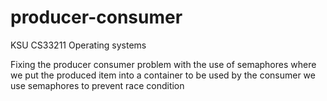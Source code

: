 # producer-consumer
KSU CS33211 Operating systems

Fixing the producer consumer problem with the use of semaphores where we put the produced item into a container to be used by the consumer we use semaphores to prevent race condition 
